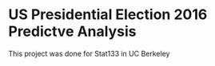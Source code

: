 # US Presidential Election 2016 Predictve Analysis

This project was done for Stat133 in UC Berkeley
